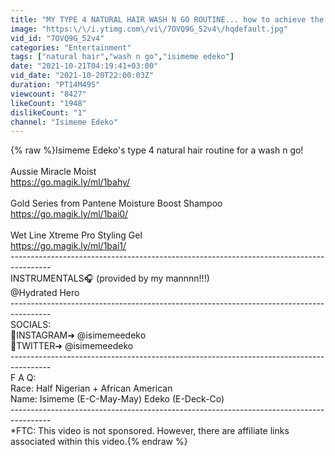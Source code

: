 ```yaml
---
title: "MY TYPE 4 NATURAL HAIR WASH N GO ROUTINE... how to achieve the most defined wash n go ever!!"
image: "https:\/\/i.ytimg.com\/vi\/7OVQ9G_52v4\/hqdefault.jpg"
vid_id: "7OVQ9G_52v4"
categories: "Entertainment"
tags: ["natural hair","wash n go","isimeme edeko"]
date: "2021-10-21T04:19:41+03:00"
vid_date: "2021-10-20T22:00:03Z"
duration: "PT14M49S"
viewcount: "8427"
likeCount: "1948"
dislikeCount: "1"
channel: "Isimeme Edeko"
---
```

{% raw %}Isimeme Edeko's type 4 natural hair routine for a wash n go!<br /><br />Aussie Miracle Moist<br /><a rel="nofollow" target="blank" href="https://go.magik.ly/ml/1bahy/">https://go.magik.ly/ml/1bahy/</a><br /><br />Gold Series from Pantene Moisture Boost Shampoo<br /><a rel="nofollow" target="blank" href="https://go.magik.ly/ml/1bai0/">https://go.magik.ly/ml/1bai0/</a><br /><br />Wet Line Xtreme Pro Styling Gel<br /><a rel="nofollow" target="blank" href="https://go.magik.ly/ml/1bai1/">https://go.magik.ly/ml/1bai1/</a><br />----------------------------------------------------------------------------------------<br />INSTRUMENTALS🎧 (provided by my mannnn!!!)<br />@Hydrated Hero  <br />----------------------------------------------------------------------------------------<br />SOCIALS:<br />📱INSTAGRAM➜ @isimemeedeko<br />🐣TWITTER➜ @isimemeedeko<br />----------------------------------------------------------------------------------------<br />F A Q:<br />Race: Half Nigerian + African American <br />Name: Isimeme (E-C-May-May) Edeko (E-Deck-Co)<br />----------------------------------------------------------------------------------------<br />*FTC: This video is not sponsored. However, there are affiliate links associated within this video.{% endraw %}

